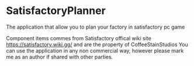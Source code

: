 # SatisfactoryPlanner
The application that allow you to plan your factory in satisfactory pc game

Component items commes from Satisfactory offical wiki site https://satisfactory.wiki.gg/ and are the property of CoffeeStainStudios 
You can use the application in any non commercial way, however please mark me as an author if shared with other parties.

